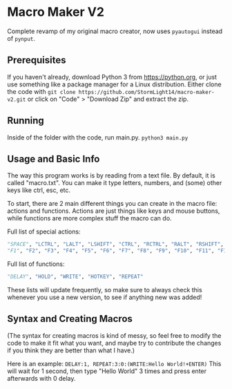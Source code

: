 # Macro Maker V2
Complete revamp of my original macro creator, now uses `pyautogui` instead of `pynput`.

## Prerequisites
If you haven't already, download Python 3 from https://python.org, or just use something like a package manager for a Linux distribution.
Either clone the code with `git clone https://github.com/StormLight14/macro-maker-v2.git` or click on "Code" > "Download Zip" and extract the zip.

## Running
Inside of the folder with the code, run main.py. `python3 main.py`

## Usage and Basic Info
The way this program works is by reading from a text file. By default, it is called "macro.txt". You can make it type letters, numbers, and (some) other keys like ctrl, esc, etc.

To start, there are 2 main different things you can create in the macro file: actions and functions. Actions are just things like keys and mouse buttons, while functions are more complex stuff the macro can do. 

Full list of special actions: 
```py
"SPACE", "LCTRL", "LALT", "LSHIFT", "CTRL", "RCTRL", "RALT", "RSHIFT", "TAB", "ESC", "ESCAPE", "ENTER", "DEL", "DELETE", "LCLICK", "RCLICK", "MCLICK",
"F1", "F2", "F3", "F4", "F5", "F6", "F7", "F8", "F9", "F10", "F11", "F12"
```
Full list of functions: 
```py
"DELAY", "HOLD", "WRITE", "HOTKEY", "REPEAT"
```
These lists will update frequently, so make sure to always check this whenever you use a new version, to see if anything new was added!

## Syntax and Creating Macros
(The syntax for creating macros is kind of messy, so feel free to modify the code to make it fit what you want, and maybe try to contribute the changes if you think they are better than what I have.)

Here is an example: `DELAY:1, REPEAT:3:0:(WRITE:Hello World!+ENTER)` This will wait for 1 second, then type "Hello World" 3 times and press enter afterwards with 0 delay.
